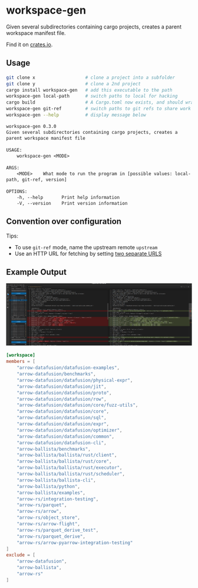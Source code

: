 # workspace-gen

Given several subdirectories containing cargo projects, creates a parent workspace manifest file.

Find it on [crates.io](https://crates.io/crates/workspace-gen).

## Usage

```sh
git clone x                   # clone a project into a subfolder
git clone y                   # clone a 2nd project 
cargo install workspace-gen   # add this executable to the path
workspace-gen local-path      # switch paths to local for hacking
cargo build                   # A Cargo.toml now exists, and should wrap both subprojects in a workspace!
workspace-gen git-ref         # switch paths to git refs to share work with others
workspace-gen --help          # display message below
```

```
workspace-gen 0.3.0
Given several subdirectories containing cargo projects, creates a parent workspace manifest file

USAGE:
    workspace-gen <MODE>

ARGS:
    <MODE>    What mode to run the program in [possible values: local-path, git-ref, version]

OPTIONS:
    -h, --help       Print help information
    -V, --version    Print version information
```

## Convention over configuration

Tips:

- To use `git-ref` mode, name the upstream remote `upstream`
- Use an HTTP URL for fetching by setting [two separate URLS](https://stackoverflow.com/questions/2916845/different-default-remote-tracking-branch-for-git-pull-and-git-push) 
                                                         
## Example Output

![diff](doc/img/diff.png)

```toml
[workspace]
members = [
    "arrow-datafusion/datafusion-examples",
    "arrow-datafusion/benchmarks",
    "arrow-datafusion/datafusion/physical-expr",
    "arrow-datafusion/datafusion/jit",
    "arrow-datafusion/datafusion/proto",
    "arrow-datafusion/datafusion/row",
    "arrow-datafusion/datafusion/core/fuzz-utils",
    "arrow-datafusion/datafusion/core",
    "arrow-datafusion/datafusion/sql",
    "arrow-datafusion/datafusion/expr",
    "arrow-datafusion/datafusion/optimizer",
    "arrow-datafusion/datafusion/common",
    "arrow-datafusion/datafusion-cli",
    "arrow-ballista/benchmarks",
    "arrow-ballista/ballista/rust/client",
    "arrow-ballista/ballista/rust/core",
    "arrow-ballista/ballista/rust/executor",
    "arrow-ballista/ballista/rust/scheduler",
    "arrow-ballista/ballista-cli",
    "arrow-ballista/python",
    "arrow-ballista/examples",
    "arrow-rs/integration-testing",
    "arrow-rs/parquet",
    "arrow-rs/arrow",
    "arrow-rs/object_store",
    "arrow-rs/arrow-flight",
    "arrow-rs/parquet_derive_test",
    "arrow-rs/parquet_derive",
    "arrow-rs/arrow-pyarrow-integration-testing"
]
exclude = [
    "arrow-datafusion",
    "arrow-ballista",
    "arrow-rs"
]
```